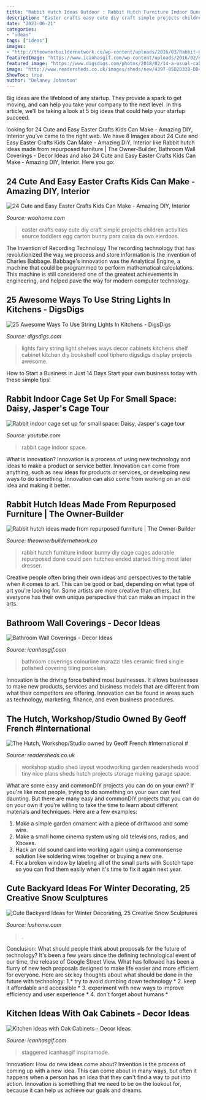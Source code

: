 ```yaml
---
title: "Rabbit Hutch Ideas Outdoor : Rabbit Hutch Furniture Indoor Bunny Diy Cage Cages Adorable Repurposed Done Could Pen Hutches Ended Started Thing Most Later Dresser"
description: "Easter crafts easy cute diy craft simple projects children activities source toddlers egg carton bunny para caixa da ovo eierdoos"
date: "2023-06-21"
categories:
- "ideas"
tags: ["ideas"]
images:
- "http://theownerbuildernetwork.co/wp-content/uploads/2016/03/Rabbit-Hutch-Ideas-from-Old-Furniture-05.jpg"
featuredImage: "https://www.icanhasgif.com/wp-content/uploads/2016/02/Kitchen-Ideas-with-Oak-Cabinets.jpg"
featured_image: "https://www.digsdigs.com/photos/2018/02/14-a-usual-cabinet-highlighted-with-string-lights-that-turn-it-into-a-cool-display-with-a-bold-accent.jpg"
image: "http://www.readersheds.co.uk/images/sheds/new/4397-05D2D32B-DD4A-2FE0-2B5AE89E0A32826C-4.jpg"
ShowToc: true
author: "Delaney Johnston"
---
```



Big ideas are the lifeblood of any startup. They provide a spark to get moving, and can help you take your company to the next level. In this article, we’ll be taking a look at 5 big ideas that could help your startup succeed.

	

		
looking for 24 Cute and Easy Easter Crafts Kids Can Make - Amazing DIY, Interior you've came to the right web. We have 8 Images about 24 Cute and Easy Easter Crafts Kids Can Make - Amazing DIY, Interior like Rabbit hutch ideas made from repurposed furniture | The Owner-Builder, Bathroom Wall Coverings - Decor Ideas and also 24 Cute and Easy Easter Crafts Kids Can Make - Amazing DIY, Interior. Here you go:
		
    
## 24 Cute And Easy Easter Crafts Kids Can Make - Amazing DIY, Interior

<img loading=lazy src="http://www.woohome.com/wp-content/uploads/2014/04/Easter-Crafts-for-Kids-13.jpg" onerror="this.onerror=null;this.src='https://tse4.mm.bing.net/th?id=OIP.yXZUr71uCjzuAEkAQDiawQHaOH&amp;pid=15.1';" alt="24 Cute and Easy Easter Crafts Kids Can Make - Amazing DIY, Interior">

_Source: woohome.com_

>easter crafts easy cute diy craft simple projects children activities source toddlers egg carton bunny para caixa da ovo eierdoos. 

	

The Invention of Recording Technology
The recording technology that has revolutionized the way we process and store information is the invention of Charles Babbage. Babbage's innovation was the Analytical Engine, a machine that could be programmed to perform mathematical calculations. This machine is still considered one of the greatest achievements in engineering, and helped pave the way for modern computer technology.

    
## 25 Awesome Ways To Use String Lights In Kitchens - DigsDigs

<img loading=lazy src="https://www.digsdigs.com/photos/2018/02/14-a-usual-cabinet-highlighted-with-string-lights-that-turn-it-into-a-cool-display-with-a-bold-accent.jpg" onerror="this.onerror=null;this.src='https://tse2.mm.bing.net/th?id=OIP.wq8-IhlP5Ng9c875O83W5QHaJ4&amp;pid=15.1';" alt="25 Awesome Ways To Use String Lights In Kitchens - DigsDigs">

_Source: digsdigs.com_

>lights fairy string light shelves ways decor cabinets kitchens shelf cabinet kitchen diy bookshelf cool tiphero digsdigs display projects awesome. 

	

How to Start a Business in Just 14 Days
Start your own business today with these simple tips!

    
## Rabbit Indoor Cage Set Up For Small Space: Daisy, Jasper&#039;s Cage Tour

<img loading=lazy src="https://i.ytimg.com/vi/YEShomHC55g/maxresdefault.jpg" onerror="this.onerror=null;this.src='https://tse3.mm.bing.net/th?id=OIP.YFy0bIxs-G_WsYohVuQ-NwHaEK&amp;pid=15.1';" alt="Rabbit indoor cage set up for small space: Daisy, Jasper&#039;s cage tour">

_Source: youtube.com_

>rabbit cage indoor space. 

	

What is innovation?
Innovation is a process of using new technology and ideas to make a product or service better. Innovation can come from anything, such as new ideas for products or services, or developing new ways to do something. Innovation can also come from working on an old idea and making it better.

    
## Rabbit Hutch Ideas Made From Repurposed Furniture | The Owner-Builder

<img loading=lazy src="http://theownerbuildernetwork.co/wp-content/uploads/2016/03/Rabbit-Hutch-Ideas-from-Old-Furniture-05.jpg" onerror="this.onerror=null;this.src='https://tse4.mm.bing.net/th?id=OIP._kCPRgxqgA6DJSsm855yQgHaJ4&amp;pid=15.1';" alt="Rabbit hutch ideas made from repurposed furniture | The Owner-Builder">

_Source: theownerbuildernetwork.co_

>rabbit hutch furniture indoor bunny diy cage cages adorable repurposed done could pen hutches ended started thing most later dresser. 

	

Creative people often bring their own ideas and perspectives to the table when it comes to art. This can be good or bad, depending on what type of art you’re looking for. Some artists are more creative than others, but everyone has their own unique perspective that can make an impact in the arts.

    
## Bathroom Wall Coverings - Decor Ideas

<img loading=lazy src="https://www.icanhasgif.com/wp-content/uploads/2016/02/Bathroom-Wall-Coverings.jpg" onerror="this.onerror=null;this.src='https://tse1.mm.bing.net/th?id=OIP.n3f67IawMc30SUkcHdk64gHaFj&amp;pid=15.1';" alt="Bathroom Wall Coverings - Decor Ideas">

_Source: icanhasgif.com_

>bathroom coverings colourline marazzi tiles ceramic fired single polished covering tiling porcelain. 

	

Innovation is the driving force behind most businesses. It allows businesses to make new products, services and business models that are different from what their competitors are offering. Innovation can be found in areas such as technology, marketing, finance, and even business procedures.

    
## The Hutch, Workshop/Studio Owned By Geoff French #International #

<img loading=lazy src="http://www.readersheds.co.uk/images/sheds/new/4397-05D2D32B-DD4A-2FE0-2B5AE89E0A32826C-4.jpg" onerror="this.onerror=null;this.src='https://tse3.mm.bing.net/th?id=OIP.e7EL2_H0fPFcDo8F4sosFAHaLJ&amp;pid=15.1';" alt="The Hutch, Workshop/Studio owned by Geoff French #International #">

_Source: readersheds.co.uk_

>workshop studio shed layout woodworking garden readersheds wood tiny nice plans sheds hutch projects storage making garage space. 

	

What are some easy and commonDIY projects you can do on your own?
If you're like most people, trying to do something on your own can feel daunting. But there are many easy and commonDIY projects that you can do on your own if you're willing to take the time to learn about different materials and techniques. Here are a few examples:
1. Make a simple garden ornament with a piece of driftwood and some wire.
2. Make a small home cinema system using old televisions, radios, and Xboxes.
3. Hack an old sound card into working again using a commonsense solution like soldering wires together or buying a new one.
4. Fix a broken window by labeling all of the small parts with Scotch tape so you can find them easily when it's time to fix it again next year.

    
## Cute Backyard Ideas For Winter Decorating, 25 Creative Snow Sculptures

<img loading=lazy src="https://www.lushome.com/wp-content/uploads/2013/01/winter-decorating-backyard-ideas-snow-sculptures-8.jpg" onerror="this.onerror=null;this.src='https://tse3.mm.bing.net/th?id=OIP.edQZf9gi8QQ9wPHy1JIvqQAAAA&amp;pid=15.1';" alt="Cute Backyard Ideas for Winter Decorating, 25 Creative Snow Sculptures">

_Source: lushome.com_

>. 

	

Conclusion: What should people think about proposals for the future of technology?
It's been a few years since the defining technological event of our time, the release of Google Street View. What has followed has been a flurry of new tech proposals designed to make life easier and more efficient for everyone. Here are six key thoughts about what should be done in the future with technology: 
1.* try to avoid dumbing down technology *
2. keep it affordable and accessible *
3. experiment with new ways to improve efficiency and user experience *
4. don't forget about humans *

    
## Kitchen Ideas With Oak Cabinets - Decor Ideas

<img loading=lazy src="https://www.icanhasgif.com/wp-content/uploads/2016/02/Kitchen-Ideas-with-Oak-Cabinets.jpg" onerror="this.onerror=null;this.src='https://tse1.mm.bing.net/th?id=OIP.s2TRjpxf5A2LWieqSPM6ygHaFj&amp;pid=15.1';" alt="Kitchen Ideas with Oak Cabinets - Decor Ideas">

_Source: icanhasgif.com_

>staggered icanhasgif inspiramode. 

	

Innovation: How do new ideas come about?
Invention is the process of coming up with a new idea. This can come about in many ways, but often it happens when a person has an idea that they can't find a way to put into action. Innovation is something that we need to be on the lookout for, because it can help us achieve our goals and dreams.

